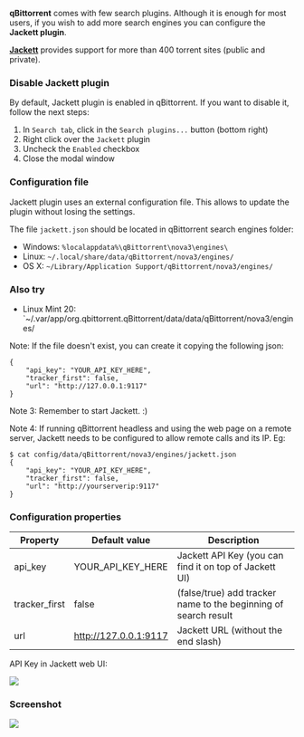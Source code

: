 **qBittorrent** comes with few search plugins. Although it is enough for most users, if you wish to add more search engines you can configure the **Jackett plugin**.

**[Jackett](https://github.com/Jackett/Jackett)** provides support for more than 400 torrent sites (public and private).

### Disable Jackett plugin
By default, Jackett plugin is enabled in qBittorrent. If you want to disable it, follow the next steps:
1. In `Search tab`, click in the `Search plugins...` button (bottom right)
2. Right click over the `Jackett` plugin
3. Uncheck the `Enabled` checkbox
4. Close the modal window

### Configuration file
Jackett plugin uses an external configuration file. This allows to update the plugin without losing the settings.

The file `jackett.json` should be located in qBittorrent search engines folder:
* Windows: `%localappdata%\qBittorrent\nova3\engines\`
* Linux: `~/.local/share/data/qBittorrent/nova3/engines/`
* OS X: `~/Library/Application Support/qBittorrent/nova3/engines/`
### Also try
* Linux Mint 20: `~/.var/app/org.qbittorrent.qBittorrent/data/data/qBittorrent/nova3/engines/

Note: If the file doesn't exist, you can create it copying the following json:
```
{
    "api_key": "YOUR_API_KEY_HERE", 
    "tracker_first": false, 
    "url": "http://127.0.0.1:9117"
}
```

Note 3: Remember to start Jackett. :)

Note 4: If running qBittorrent headless and using the web page on a remote server, Jackett needs to be configured to allow remote calls and its IP. Eg:
```
$ cat config/data/qBittorrent/nova3/engines/jackett.json
{
    "api_key": "YOUR_API_KEY_HERE",
    "tracker_first": false,
    "url": "http://yourserverip:9117"
}
```

### Configuration properties
| Property |  Default value |  Description |
|---|---|---|
| api_key | YOUR_API_KEY_HERE | Jackett API Key (you can find it on top of Jackett UI) |
| tracker_first | false | (false/true) add tracker name to the beginning of search result |
| url | http://127.0.0.1:9117 | Jackett URL (without the end slash) |

API Key in Jackett web UI:

![](https://i.imgur.com/87yZeAU.png)

### Screenshot
![](https://i.imgur.com/uCawgLa.png)
